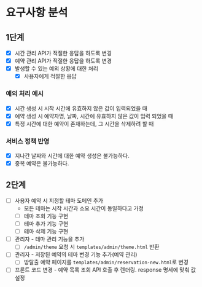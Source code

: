 # 요구사항 분석

## 1단계

- [x] 시간 관리 API가 적절한 응답을 하도록 변경 
- [x] 예약 관리 API가 적절한 응답을 하도록 변경
- [x] 발생할 수 있는 예외 상황에 대한 처리
  - [x] 사용자에게 적절한 응답 

### 예외 처리 예시
- [x] 시간 생성 시 시작 시간에 유효하지 않은 값이 입력되었을 때
- [x] 예약 생성 시 예약자명, 날짜, 시간에 유효하지 않은 값이 입력 되었을 때
- [x] 특정 시간에 대한 예약이 존재하는데, 그 시간을 삭제하려 할 때

### 서비스 정책 반영
- [x] 지나간 날짜와 시간에 대한 예약 생성은 불가능하다.
- [x] 중복 예약은 불가능하다.

## 2단계
- [ ] 사용자 예약 시 지정할 테마 도메인 추가 
  - 모든 테마는 시작 시간과 소요 시간이 동일하다고 가정 
  - [ ] 테마 조회 기능 구현
  - [ ] 테마 추가 기능 구현
  - [ ] 테마 삭제 기능 구현
- [ ] 관리자 - 테마 관리 기능을 추가
  - [ ] `/admin/theme` 요청 시 `templates/admin/theme.html` 반환
- [ ] 관리자 - 저장된 예약의 테마 변경 기능 추가(예약 관리)
  - [ ] 방탈출 예약 페이지를 `templates/admin/reservation-new.html`로 변경
- [ ] 프론트 코드 변경 - 예약 목록 조회 API 호출 후 렌더링. response 명세에 맞춰 값 설정
